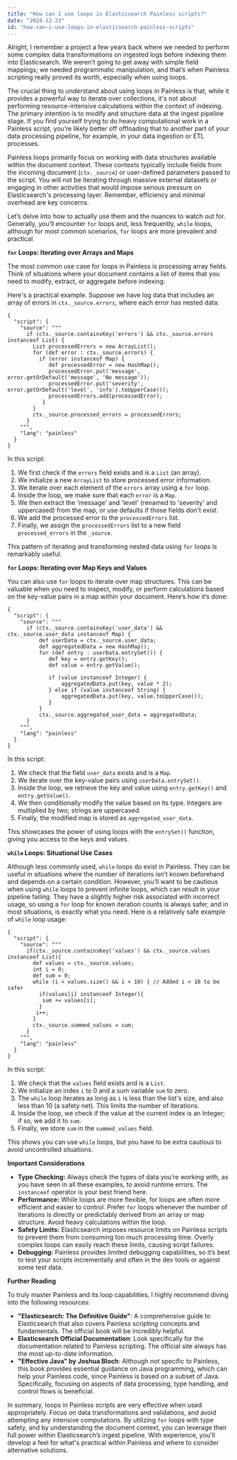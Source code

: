 ```yaml
---
title: "How can I use loops in Elasticsearch Painless scripts?"
date: "2024-12-23"
id: "how-can-i-use-loops-in-elasticsearch-painless-scripts"
---
```


Alright,  I remember a project a few years back where we needed to perform some complex data transformations on ingested logs before indexing them into Elasticsearch. We weren’t going to get away with simple field mappings; we needed programmatic manipulation, and that’s when Painless scripting really proved its worth, especially when using loops.

The crucial thing to understand about using loops in Painless is that, while it provides a powerful way to iterate over collections, it's not about performing resource-intensive calculations within the context of indexing. The primary intention is to modify and structure data at the ingest pipeline stage. If you find yourself trying to do heavy computational work in a Painless script, you’re likely better off offloading that to another part of your data processing pipeline, for example, in your data ingestion or ETL processes.

Painless loops primarily focus on working with data structures available within the document context. These contexts typically include fields from the incoming document (`ctx._source`) or user-defined parameters passed to the script. You will not be iterating through massive external datasets or engaging in other activities that would impose serious pressure on Elasticsearch's processing layer. Remember, efficiency and minimal overhead are key concerns.

Let’s delve into how to actually use them and the nuances to watch out for. Generally, you’ll encounter `for` loops and, less frequently, `while` loops, although for most common scenarios, `for` loops are more prevalent and practical.

**`for` Loops: Iterating over Arrays and Maps**

The most common use case for loops in Painless is processing array fields. Think of situations where your document contains a list of items that you need to modify, extract, or aggregate before indexing.

Here's a practical example. Suppose we have log data that includes an array of errors in `ctx._source.errors`, where each error has nested data:

```painless
{
  "script": {
    "source": """
      if (ctx._source.containsKey('errors') && ctx._source.errors instanceof List) {
        List processedErrors = new ArrayList();
        for (def error : ctx._source.errors) {
          if (error instanceof Map) {
             def processedError = new HashMap();
             processedError.put('message', error.getOrDefault('message', 'No message'));
             processedError.put('severity', error.getOrDefault('level', 'info').toUpperCase());
             processedErrors.add(processedError);
           }
        }
        ctx._source.processed_errors = processedErrors;
      }
    """,
    "lang": "painless"
  }
}
```

In this script:
1. We first check if the `errors` field exists and is a `List` (an array).
2. We initialize a new `ArrayList` to store processed error information.
3. We iterate over each element of the `errors` array using a `for` loop.
4. Inside the loop, we make sure that each `error` is a `Map`.
5. We then extract the 'message' and 'level' (renamed to 'severity' and uppercased) from the map, or use defaults if those fields don't exist.
6. We add the processed error to the `processedErrors` list.
7. Finally, we assign the `processedErrors` list to a new field `processed_errors` in the `_source`.

This pattern of iterating and transforming nested data using `for` loops is remarkably useful.

**`for` Loops: Iterating over Map Keys and Values**

You can also use `for` loops to iterate over map structures. This can be valuable when you need to inspect, modify, or perform calculations based on the key-value pairs in a map within your document. Here’s how it’s done:

```painless
{
  "script": {
    "source": """
      if (ctx._source.containsKey('user_data') && ctx._source.user_data instanceof Map) {
          def userData = ctx._source.user_data;
          def aggregatedData = new HashMap();
          for (def entry : userData.entrySet()) {
             def key = entry.getKey();
             def value = entry.getValue();

             if (value instanceof Integer) {
                 aggregatedData.put(key, value * 2);
             } else if (value instanceof String) {
                 aggregatedData.put(key, value.toUpperCase());
             }
          }
          ctx._source.aggregated_user_data = aggregatedData;
      }
    """,
    "lang": "painless"
  }
}

```

In this script:
1. We check that the field `user_data` exists and is a `Map`.
2. We iterate over the key-value pairs using `userData.entrySet()`.
3. Inside the loop, we retrieve the key and value using `entry.getKey()` and `entry.getValue()`.
4. We then conditionally modify the value based on its type. Integers are multiplied by two; strings are uppercased.
5. Finally, the modified map is stored as `aggregated_user_data`.

This showcases the power of using loops with the `entrySet()` function, giving you access to the keys and values.

**`while` Loops: Situational Use Cases**

Although less commonly used, `while` loops do exist in Painless. They can be useful in situations where the number of iterations isn’t known beforehand and depends on a certain condition. However, you’ll want to be cautious when using `while` loops to prevent infinite loops, which can result in your pipeline failing. They have a slightly higher risk associated with incorrect usage, so using a `for` loop for known iteration counts is always safer, and in most situations, is exactly what you need. Here is a relatively safe example of `while` loop usage:

```painless
{
  "script": {
    "source": """
      if(ctx._source.containsKey('values') && ctx._source.values instanceof List){
        def values = ctx._source.values;
        int i = 0;
        def sum = 0;
        while (i < values.size() && i < 10) { // Added i < 10 to be safer
          if(values[i] instanceof Integer){
           sum += values[i];
          }
         i++;
        }
        ctx._source.summed_values = sum;
      }
    """,
    "lang": "painless"
  }
}
```

In this script:
1. We check that the `values` field exists and is a `List`.
2. We initialize an index `i` to 0 and a sum variable `sum` to zero.
3. The `while` loop iterates as long as `i` is less than the list's size, and also less than 10 (a safety net). This limits the number of iterations.
4. Inside the loop, we check if the value at the current index is an Integer; if so, we add it to `sum`.
5. Finally, we store `sum` in the `summed_values` field.

This shows you can use `while` loops, but you have to be extra cautious to avoid uncontrolled situations.

**Important Considerations**

*   **Type Checking:** Always check the types of data you’re working with, as you have seen in all these examples, to avoid runtime errors. The `instanceof` operator is your best friend here.
*   **Performance:** While loops are more flexible, for loops are often more efficient and easier to control. Prefer `for` loops whenever the number of iterations is directly or predictably derived from an array or map structure. Avoid heavy calculations within the loop.
*   **Safety Limits:** Elasticsearch imposes resource limits on Painless scripts to prevent them from consuming too much processing time. Overly complex loops can easily reach these limits, causing script failures.
*   **Debugging:** Painless provides limited debugging capabilities, so it’s best to test your scripts incrementally and often in the dev tools or against some test data.

**Further Reading**

To truly master Painless and its loop capabilities, I highly recommend diving into the following resources:

*   **"Elasticsearch: The Definitive Guide"**: A comprehensive guide to Elasticsearch that also covers Painless scripting concepts and fundamentals. The official book will be incredibly helpful.
*   **Elasticsearch Official Documentation**: Look specifically for the documentation related to Painless scripting. The official site always has the most up-to-date information.
*   **"Effective Java" by Joshua Bloch**: Although not specific to Painless, this book provides essential guidance on Java programming, which can help your Painless code, since Painless is based on a subset of Java. Specifically, focusing on aspects of data processing, type handling, and control flows is beneficial.

In summary, loops in Painless scripts are very effective when used appropriately. Focus on data transformations and validations, and avoid attempting any intensive computations. By utilizing `for` loops with type safety, and by understanding the document context, you can leverage their full power within Elasticsearch’s ingest pipeline. With experience, you'll develop a feel for what's practical within Painless and where to consider alternative solutions.
